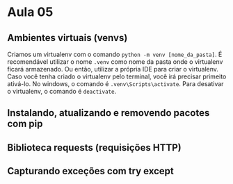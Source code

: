 # Aula 05

## Ambientes virtuais (venvs)
Criamos um virtualenv com o comando `python -m venv [nome_da_pasta]`. É recomendável utilizar o nome `.venv` como nome da pasta onde o virtualenv ficará armazenado. Ou então, utilizar a própria IDE para criar o virtualenv. Caso você tenha criado o virtualenv pelo terminal, você irá precisar primeito ativá-lo. No windows, o comando é `.venv\Scripts\activate`. Para desativar o virtualenv, o comando é `deactivate`.

## Instalando, atualizando e removendo pacotes com pip

## Biblioteca requests (requisições HTTP)

## Capturando exceções com try except